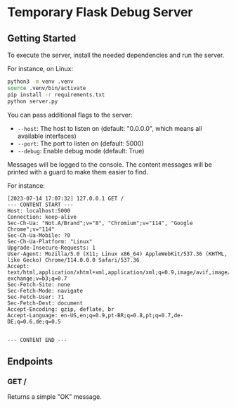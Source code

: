 # Temporary Flask Debug Server

## Getting Started

To execute the server, install the needed dependencies and run the server.

For instance, on Linux:

```bash
python3 -m venv .venv
source .venv/bin/activate
pip install -r requirements.txt
python server.py
```

You can pass additional flags to the server:

- `--host`: The host to listen on (default: "0.0.0.0", which means all available interfaces)
- `--port`: The port to listen on (default: 5000)
- `--debug`: Enable debug mode (default: True)

Messages will be logged to the console.
The content messages will be printed with a guard to make them easier to find.

For instance:

```
[2023-07-14 17:07:32] 127.0.0.1 GET /
--- CONTENT START ---
Host: localhost:5000
Connection: keep-alive
Sec-Ch-Ua: "Not.A/Brand";v="8", "Chromium";v="114", "Google Chrome";v="114"
Sec-Ch-Ua-Mobile: ?0
Sec-Ch-Ua-Platform: "Linux"
Upgrade-Insecure-Requests: 1
User-Agent: Mozilla/5.0 (X11; Linux x86_64) AppleWebKit/537.36 (KHTML, like Gecko) Chrome/114.0.0.0 Safari/537.36
Accept: text/html,application/xhtml+xml,application/xml;q=0.9,image/avif,image/webp,image/apng,*/*;q=0.8,application/signed-exchange;v=b3;q=0.7
Sec-Fetch-Site: none
Sec-Fetch-Mode: navigate
Sec-Fetch-User: ?1
Sec-Fetch-Dest: document
Accept-Encoding: gzip, deflate, br
Accept-Language: en-US,en;q=0.9,pt-BR;q=0.8,pt;q=0.7,de-DE;q=0.6,de;q=0.5


--- CONTENT END ---
```

## Endpoints

### GET /
Returns a simple "OK" message.